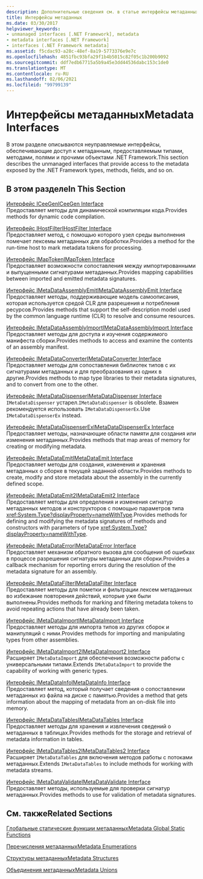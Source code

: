 ```yaml
---
description: Дополнительные сведения см. в статье интерфейсы метаданных.
title: Интерфейсы метаданных
ms.date: 03/30/2017
helpviewer_keywords:
- unmanaged interfaces [.NET Framework], metadata
- metadata interfaces [.NET Framework]
- interfaces (.NET Framework metadata]
ms.assetid: f5cdac93-a28c-48ef-8a19-5773376e9e7c
ms.openlocfilehash: 4851fbc93bfa29f1b4b5015c82f05c1b200b9092
ms.sourcegitcommit: ddf7edb67715a5b9a45e3dd44536dabc153c1de0
ms.translationtype: MT
ms.contentlocale: ru-RU
ms.lasthandoff: 02/06/2021
ms.locfileid: "99799139"
---
```

# <a name="metadata-interfaces"></a><span data-ttu-id="10e3b-103">Интерфейсы метаданных</span><span class="sxs-lookup"><span data-stu-id="10e3b-103">Metadata Interfaces</span></span>

<span data-ttu-id="10e3b-104">В этом разделе описываются неуправляемые интерфейсы, обеспечивающие доступ к метаданным, предоставляемым типами, методами, полями и прочими объектами .NET Framework.</span><span class="sxs-lookup"><span data-stu-id="10e3b-104">This section describes the unmanaged interfaces that provide access to the metadata exposed by the .NET Framework types, methods, fields, and so on.</span></span>  
  
## <a name="in-this-section"></a><span data-ttu-id="10e3b-105">В этом разделе</span><span class="sxs-lookup"><span data-stu-id="10e3b-105">In This Section</span></span>  

 [<span data-ttu-id="10e3b-106">Интерфейс ICeeGen</span><span class="sxs-lookup"><span data-stu-id="10e3b-106">ICeeGen Interface</span></span>](iceegen-interface.md)  
 <span data-ttu-id="10e3b-107">Предоставляет методы для динамической компиляции кода.</span><span class="sxs-lookup"><span data-stu-id="10e3b-107">Provides methods for dynamic code compilation.</span></span>  
  
 [<span data-ttu-id="10e3b-108">Интерфейс IHostFilter</span><span class="sxs-lookup"><span data-stu-id="10e3b-108">IHostFilter Interface</span></span>](ihostfilter-interface.md)  
 <span data-ttu-id="10e3b-109">Предоставляет метод, с помощью которого узел среды выполнения помечает лексемы метаданных для обработки.</span><span class="sxs-lookup"><span data-stu-id="10e3b-109">Provides a method for the run-time host to mark metadata tokens for processing.</span></span>  
  
 [<span data-ttu-id="10e3b-110">Интерфейс IMapToken</span><span class="sxs-lookup"><span data-stu-id="10e3b-110">IMapToken Interface</span></span>](imaptoken-interface.md)  
 <span data-ttu-id="10e3b-111">Предоставляет возможности сопоставления между импортированными и выпущенными сигнатурами метаданных.</span><span class="sxs-lookup"><span data-stu-id="10e3b-111">Provides mapping capabilities between imported and emitted metadata signatures.</span></span>  
  
 [<span data-ttu-id="10e3b-112">Интерфейс IMetaDataAssemblyEmit</span><span class="sxs-lookup"><span data-stu-id="10e3b-112">IMetaDataAssemblyEmit Interface</span></span>](imetadataassemblyemit-interface.md)  
 <span data-ttu-id="10e3b-113">Предоставляет методы, поддерживающие модель самоописания, которая используется средой CLR для разрешения и потребления ресурсов.</span><span class="sxs-lookup"><span data-stu-id="10e3b-113">Provides methods that support the self-description model used by the common language runtime (CLR) to resolve and consume resources.</span></span>  
  
 [<span data-ttu-id="10e3b-114">Интерфейс IMetaDataAssemblyImport</span><span class="sxs-lookup"><span data-stu-id="10e3b-114">IMetaDataAssemblyImport Interface</span></span>](imetadataassemblyimport-interface.md)  
 <span data-ttu-id="10e3b-115">Предоставляет методы для доступа и изучения содержимого манифеста сборки.</span><span class="sxs-lookup"><span data-stu-id="10e3b-115">Provides methods to access and examine the contents of an assembly manifest.</span></span>  
  
 [<span data-ttu-id="10e3b-116">Интерфейс IMetaDataConverter</span><span class="sxs-lookup"><span data-stu-id="10e3b-116">IMetaDataConverter Interface</span></span>](imetadataconverter-interface.md)  
 <span data-ttu-id="10e3b-117">Предоставляет методы для сопоставления библиотек типов с их сигнатурами метаданных и для преобразования из одних в другие.</span><span class="sxs-lookup"><span data-stu-id="10e3b-117">Provides methods to map type libraries to their metadata signatures, and to convert from one to the other.</span></span>  
  
 [<span data-ttu-id="10e3b-118">Интерфейс IMetaDataDispenser</span><span class="sxs-lookup"><span data-stu-id="10e3b-118">IMetaDataDispenser Interface</span></span>](imetadatadispenser-interface.md)  
 <span data-ttu-id="10e3b-119">`IMetaDataDispenser` устарел.</span><span class="sxs-lookup"><span data-stu-id="10e3b-119">`IMetaDataDispenser` is obsolete.</span></span> <span data-ttu-id="10e3b-120">Взамен рекомендуется использовать `IMetaDataDispenserEx`.</span><span class="sxs-lookup"><span data-stu-id="10e3b-120">Use `IMetaDataDispenserEx` instead.</span></span>  
  
 [<span data-ttu-id="10e3b-121">Интерфейс IMetaDataDispenserEx</span><span class="sxs-lookup"><span data-stu-id="10e3b-121">IMetaDataDispenserEx Interface</span></span>](imetadatadispenserex-interface.md)  
 <span data-ttu-id="10e3b-122">Предоставляет методы, назначающие области памяти для создания или изменения метаданных.</span><span class="sxs-lookup"><span data-stu-id="10e3b-122">Provides methods that map areas of memory for creating or modifying metadata.</span></span>  
  
 [<span data-ttu-id="10e3b-123">Интерфейс IMetaDataEmit</span><span class="sxs-lookup"><span data-stu-id="10e3b-123">IMetaDataEmit Interface</span></span>](imetadataemit-interface.md)  
 <span data-ttu-id="10e3b-124">Предоставляет методы для создания, изменения и хранения метаданных о сборке в текущей заданной области.</span><span class="sxs-lookup"><span data-stu-id="10e3b-124">Provides methods to create, modify and store metadata about the assembly in the currently defined scope.</span></span>  
  
 [<span data-ttu-id="10e3b-125">Интерфейс IMetaDataEmit2</span><span class="sxs-lookup"><span data-stu-id="10e3b-125">IMetaDataEmit2 Interface</span></span>](imetadataemit2-interface.md)  
 <span data-ttu-id="10e3b-126">Предоставляет методы для определения и изменения сигнатур метаданных методов и конструкторов с помощью параметров типа <xref:System.Type?displayProperty=nameWithType>.</span><span class="sxs-lookup"><span data-stu-id="10e3b-126">Provides methods for defining and modifying the metadata signatures of methods and constructors with parameters of type <xref:System.Type?displayProperty=nameWithType>.</span></span>  
  
 [<span data-ttu-id="10e3b-127">Интерфейс IMetaDataError</span><span class="sxs-lookup"><span data-stu-id="10e3b-127">IMetaDataError Interface</span></span>](imetadataerror-interface.md)  
 <span data-ttu-id="10e3b-128">Предоставляет механизм обратного вызова для сообщения об ошибках в процессе разрешения сигнатуры метаданных для сборки.</span><span class="sxs-lookup"><span data-stu-id="10e3b-128">Provides a callback mechanism for reporting errors during the resolution of the metadata signature for an assembly.</span></span>  
  
 [<span data-ttu-id="10e3b-129">Интерфейс IMetaDataFilter</span><span class="sxs-lookup"><span data-stu-id="10e3b-129">IMetaDataFilter Interface</span></span>](imetadatafilter-interface.md)  
 <span data-ttu-id="10e3b-130">Предоставляет методы для пометки и фильтрации лексем метаданных во избежание повторения действий, которые уже были выполнены.</span><span class="sxs-lookup"><span data-stu-id="10e3b-130">Provides methods for marking and filtering metadata tokens to avoid repeating actions that have already been taken.</span></span>  
  
 [<span data-ttu-id="10e3b-131">Интерфейс IMetaDataImport</span><span class="sxs-lookup"><span data-stu-id="10e3b-131">IMetaDataImport Interface</span></span>](imetadataimport-interface.md)  
 <span data-ttu-id="10e3b-132">Предоставляет методы для импорта типов из других сборок и манипуляций с ними.</span><span class="sxs-lookup"><span data-stu-id="10e3b-132">Provides methods for importing and manipulating types from other assemblies.</span></span>  
  
 [<span data-ttu-id="10e3b-133">Интерфейс IMetaDataImport2</span><span class="sxs-lookup"><span data-stu-id="10e3b-133">IMetaDataImport2 Interface</span></span>](imetadataimport2-interface.md)  
 <span data-ttu-id="10e3b-134">Расширяет `IMetaDataImport` для обеспечения возможности работы с универсальными типами.</span><span class="sxs-lookup"><span data-stu-id="10e3b-134">Extends `IMetaDataImport` to provide the capability of working with generic types.</span></span>  
  
 [<span data-ttu-id="10e3b-135">Интерфейс IMetaDataInfo</span><span class="sxs-lookup"><span data-stu-id="10e3b-135">IMetaDataInfo Interface</span></span>](imetadatainfo-interface.md)  
 <span data-ttu-id="10e3b-136">Предоставляет метод, который получает сведения о сопоставлении метаданных из файла на диске с памятью.</span><span class="sxs-lookup"><span data-stu-id="10e3b-136">Provides a method that gets information about the mapping of metadata from an on-disk file into memory.</span></span>  
  
 [<span data-ttu-id="10e3b-137">Интерфейс IMetaDataTables</span><span class="sxs-lookup"><span data-stu-id="10e3b-137">IMetaDataTables Interface</span></span>](imetadatatables-interface.md)  
 <span data-ttu-id="10e3b-138">Предоставляет методы для хранения и извлечения сведений о метаданных в таблицах.</span><span class="sxs-lookup"><span data-stu-id="10e3b-138">Provides methods for the storage and retrieval of metadata information in tables.</span></span>  
  
 [<span data-ttu-id="10e3b-139">Интерфейс IMetaDataTables2</span><span class="sxs-lookup"><span data-stu-id="10e3b-139">IMetaDataTables2 Interface</span></span>](imetadatatables2-interface.md)  
 <span data-ttu-id="10e3b-140">Расширяет `IMetaDataTables` для включения методов работы с потоками метаданных.</span><span class="sxs-lookup"><span data-stu-id="10e3b-140">Extends `IMetaDataTables` to include methods for working with metadata streams.</span></span>  
  
 [<span data-ttu-id="10e3b-141">Интерфейс IMetaDataValidate</span><span class="sxs-lookup"><span data-stu-id="10e3b-141">IMetaDataValidate Interface</span></span>](imetadatavalidate-interface.md)  
 <span data-ttu-id="10e3b-142">Предоставляет методы, используемые для проверки сигнатур метаданных.</span><span class="sxs-lookup"><span data-stu-id="10e3b-142">Provides methods to use for validation of metadata signatures.</span></span>  
  
## <a name="related-sections"></a><span data-ttu-id="10e3b-143">См. также</span><span class="sxs-lookup"><span data-stu-id="10e3b-143">Related Sections</span></span>  

 [<span data-ttu-id="10e3b-144">Глобальные статические функции метаданных</span><span class="sxs-lookup"><span data-stu-id="10e3b-144">Metadata Global Static Functions</span></span>](metadata-global-static-functions.md)  
  
 [<span data-ttu-id="10e3b-145">Перечисления метаданных</span><span class="sxs-lookup"><span data-stu-id="10e3b-145">Metadata Enumerations</span></span>](metadata-enumerations.md)  
  
 [<span data-ttu-id="10e3b-146">Структуры метаданных</span><span class="sxs-lookup"><span data-stu-id="10e3b-146">Metadata Structures</span></span>](metadata-structures.md)  
  
 [<span data-ttu-id="10e3b-147">Объединения метаданных</span><span class="sxs-lookup"><span data-stu-id="10e3b-147">Metadata Unions</span></span>](metadata-unions.md)

